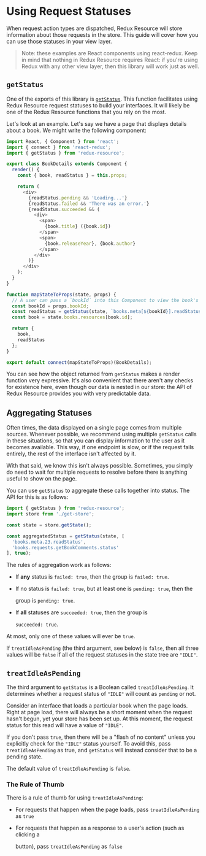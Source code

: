 # Using Request Statuses

When request action types are dispatched, Redux Resource will store information about those requests in the store. This guide will cover how you can use those statuses in your view layer.

> Note: these examples are React components using react-redux. Keep in mind that nothing in Redux Resource requires React: if you're using Redux with any other view layer, then this library will work just as well.

## `getStatus`

One of the exports of this library is [`getStatus`](../api-reference/getstatus.md). This function facilitates using Redux Resource request statuses to build your interfaces. It will likely be one of the Redux Resource functions that you rely on the most.

Let's look at an example. Let's say we have a page that displays details about a book. We might write the following component:

```javascript
import React, { Component } from 'react';
import { connect } from 'react-redux';
import { getStatus } from 'redux-resource';

export class BookDetails extends Component {
  render() {
    const { book, readStatus } = this.props;

    return (
      <div>
        {readStatus.pending && 'Loading...'}
        {readStatus.failed && 'There was an error.'}
        {readStatus.succeeded && (
          <div>
            <span>
              {book.title} ({book.id})
            </span>
            <span>
              {book.releaseYear}, {book.author}
            </span>
          </div>
        )}
      </div>
    );
  }
}

function mapStateToProps(state, props) {
  // A user can pass a `bookId` into this Component to view the book's data
  const bookId = props.bookId;
  const readStatus = getStatus(state, `books.meta[${bookId}].readStatus`, true);
  const book = state.books.resources[book.id];

  return {
    book,
    readStatus
  };
}

export default connect(mapStateToProps)(BookDetails);
```

You can see how the object returned from `getStatus` makes a render function very expressive. It's also convenient that there aren't any checks for existence here, even though our data is nested in our store: the API of Redux Resource provides you with very predictable data.

## Aggregating Statuses

Often times, the data displayed on a single page comes from multiple sources. Whenever possible, we recommend using multiple `getStatus` calls in these situations, so that you can display information to the user as it becomes available. This way, if one endpoint is slow, or if the request fails entirely, the rest of the interface isn't affected by it.

With that said, we know this isn't always possible. Sometimes, you simply do need to wait for multiple requests to resolve before there is anything useful to show on the page.

You can use `getStatus` to aggregate these calls together into status. The API for this is as follows:

```javascript
import { getStatus } from 'redux-resource';
import store from './get-store';

const state = store.getState();

const aggregatedStatus = getStatus(state, [
  'books.meta.23.readStatus',
  'books.requests.getBookComments.status'
], true);
```

The rules of aggregation work as follows:

* If **any** status is `failed: true`, then the group is `failed: true`.
* If no status is `failed: true`, but at least one is `pending: true`, then the

  group is `pending: true`.

* If **all** statuses are `succeeded: true`, then the group is

  `succeeded: true`.

At most, only one of these values will ever be `true`.

If `treatIdleAsPending` \(the third argument, see below\) is `false`, then all three values will be `false` if all of the request statuses in the state tree are `"IDLE"`.

## `treatIdleAsPending`

The third argument to `getStatus` is a Boolean called `treatIdleAsPending`. It determines whether a request status of `"IDLE"` will count as `pending` or not.

Consider an interface that loads a particular book when the page loads. Right at page load, there will always be a short moment when the request hasn't begun, yet your store has been set up. At this moment, the request status for this read will have a value of `"IDLE"`.

If you don't pass `true`, then there will be a "flash of no content" unless you explicitly check for the `"IDLE"` status yourself. To avoid this, pass `treatIdleAsPending` as true, and `getStatus` will instead consider that to be a pending state.

The default value of `treatIdleAsPending` is `false`.

### The Rule of Thumb

There is a rule of thumb for using `treatIdleAsPending`:

* For requests that happen when the page loads, pass `treatIdleAsPending` as `true`
* For requests that happen as a response to a user's action \(such as clicking a

  button\), pass `treatIdleAsPending` as `false`

